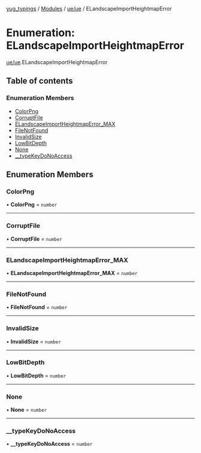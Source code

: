 [yug_typings](../README.md) / [Modules](../modules.md) / [ue/ue](../modules/ue_ue.md) / ELandscapeImportHeightmapError

# Enumeration: ELandscapeImportHeightmapError

[ue/ue](../modules/ue_ue.md).ELandscapeImportHeightmapError

## Table of contents

### Enumeration Members

- [ColorPng](ue_ue.ELandscapeImportHeightmapError.md#colorpng)
- [CorruptFile](ue_ue.ELandscapeImportHeightmapError.md#corruptfile)
- [ELandscapeImportHeightmapError\_MAX](ue_ue.ELandscapeImportHeightmapError.md#elandscapeimportheightmaperror_max)
- [FileNotFound](ue_ue.ELandscapeImportHeightmapError.md#filenotfound)
- [InvalidSize](ue_ue.ELandscapeImportHeightmapError.md#invalidsize)
- [LowBitDepth](ue_ue.ELandscapeImportHeightmapError.md#lowbitdepth)
- [None](ue_ue.ELandscapeImportHeightmapError.md#none)
- [\_\_typeKeyDoNoAccess](ue_ue.ELandscapeImportHeightmapError.md#__typekeydonoaccess)

## Enumeration Members

### ColorPng

• **ColorPng** = `number`

___

### CorruptFile

• **CorruptFile** = `number`

___

### ELandscapeImportHeightmapError\_MAX

• **ELandscapeImportHeightmapError\_MAX** = `number`

___

### FileNotFound

• **FileNotFound** = `number`

___

### InvalidSize

• **InvalidSize** = `number`

___

### LowBitDepth

• **LowBitDepth** = `number`

___

### None

• **None** = `number`

___

### \_\_typeKeyDoNoAccess

• **\_\_typeKeyDoNoAccess** = `number`
